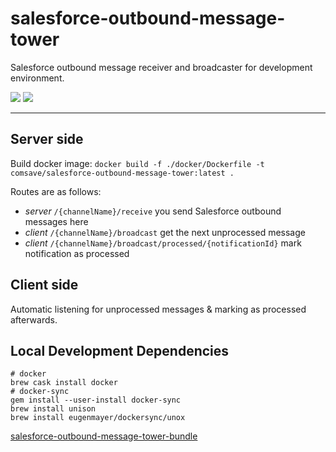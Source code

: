 # salesforce-outbound-message-tower
Salesforce outbound message receiver and broadcaster for development environment. 

![](https://img.shields.io/github/v/release/comsave/salesforce-outbound-message-tower)
![](https://img.shields.io/travis/comsave/salesforce-outbound-message-tower)

---
## Server side

Build docker image: `docker build -f ./docker/Dockerfile -t comsave/salesforce-outbound-message-tower:latest .`

Routes are as follows:
* *server* `/{channelName}/receive` you send Salesforce outbound messages here
* *client* `/{channelName}/broadcast` get the next unprocessed message 
* *client* `/{channelName}/broadcast/processed/{notificationId}` mark notification as processed 

## Client side
Automatic listening for unprocessed messages & marking as processed afterwards.

## Local Development Dependencies
```shell script
# docker
brew cask install docker
# docker-sync
gem install --user-install docker-sync
brew install unison
brew install eugenmayer/dockersync/unox
```

[salesforce-outbound-message-tower-bundle](https://github.com/comsave/salesforce-outbound-message-tower-bundle)